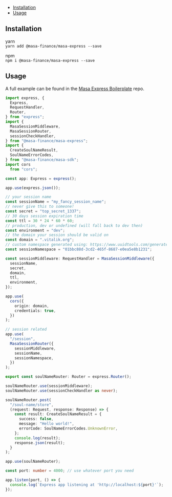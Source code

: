 <!-- TOC -->
  * [Installation](#installation)
  * [Usage](#usage)
<!-- TOC -->

## Installation

yarn  
`yarn add @masa-finance/masa-express --save`

npm  
`npm i @masa-finance/masa-express --save`

## Usage

A full example can be found in the [Masa Express Boilerplate](https://github.com/masa-finance/masa-express-boilerplate) repo.

```typescript
import express, {
  Express,
  RequestHandler,
  Router,
} from "express";
import {
  MasaSessionMiddleware,
  MasaSessionRouter,
  sessionCheckHandler,
} from "@masa-finance/masa-express";
import {
  CreateSoulNameResult,
  SoulNameErrorCodes,
} from "@masa-finance/masa-sdk";
import cors
  from "cors";

const app: Express = express();

app.use(express.json());

// your session name
const sessionName = "my_fancy_session_name";
// never give this to someone!
const secret = "top_secret_1337";
// 30 days session expiration time
const ttl = 30 * 24 * 60 * 60;
// production, dev or undefined (will fall back to dev then)
const environment = "dev";
// the domain your session should be valid on
const domain = ".vitalik.org";
// custom namespace generated using: https://www.uuidtools.com/generate/v4
const sessionNamespace = "01bbc88d-3cd2-465f-8687-e0ea5e8b1231";

const sessionMiddleware: RequestHandler = MasaSessionMiddleware({
  sessionName,
  secret,
  domain,
  ttl,
  environment,
});

app.use(
  cors({
    origin: domain,
    credentials: true,
  })
);

// session related
app.use(
  "/session",
  MasaSessionRouter({
    sessionMiddleware,
    sessionName,
    sessionNamespace,
  })
);

export const soulNameRouter: Router = express.Router();

soulNameRouter.use(sessionMiddleware);
soulNameRouter.use(sessionCheckHandler as never);

soulNameRouter.post(
  "/soul-name/store",
  (request: Request, response: Response) => {
    const result: CreateSoulNameResult = {
      success: false,
      message: "Hello world!",
      errorCode: SoulNameErrorCodes.UnknownError,
    };
    console.log(result);
    response.json(result);
  }
);

app.use(soulNameRouter);

const port: number = 4000; // use whatever port you need

app.listen(port, () => {
  console.log(`Express app listening at 'http://localhost:${port}'`);
});
```